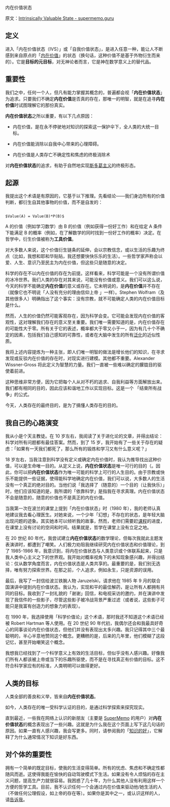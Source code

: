 内在价值状态

原文：[Intrinsically Valuable State - supermemo.guru](https://supermemo.guru/wiki/Intrinsically_Valuable_State)

## 定义

进入「内在价值状态（IVS）」或「自我价值状态」，是进入任意一种，能让人不断感到来自原点的「[内在价值](https://en.wikipedia.org/wiki/Intrinsic_value_(ethics))」的状态（换句话，这种价值不是基于外物衍生而来的）。它是**目标的元目标**，对无神论者而言，它是神在数学意义上的替代品。

## 重要性

我们之中，任何一个人，但凡有能力掌握其概念的，普遍都会视「**内在价值状态**」为追求。只要我们不确定**内在价值**是否真的存在，那唯一的明智，就是在追寻**内在价值**时试图理解它的那份真实。

**内在价值状态**之所以重要，有以下几点原因：

- 内在价值，是在永不停驶地对知识的探索这一保护伞下，全人类的大统一目标。

- 内在价值能消除以自我中心带来的心理障碍。

- 内在价值是人类存亡不确定性和焦虑的终极消除术

对**内在价值状态**的追求，有助于自然地实现[斯多葛主义](https://supermemo.guru/wiki/Stoicism)的终极形态。

## 起源

我提出这个术语是有原因的，它基于以下推理。先看结论——我们身边所有的价值判断，都衍生自其他事物的价值，而不是自发的：

```

$Value(A) = Value(B)*P(B)$

```

A 的价值（例如学习数学）由 B 的价值（例如获得一份好工作）和在给定 A 条件下能满足 B 的概率（例如，在了解数学的同时找到一份好工作的概率）决定。在哲学中，衍生价值被称为**工具价值**。

对大多数人来说，这个价值衍生链条的延伸，会以宗教信念，或以生活的乐趣为终点（比如，我想和耶和华贴贴，我还想要快快乐乐的生活）。一些哲学家声称会以爱、人生、意识乃至民主为内在价值，但这些只是随意的决定。

科学的存在不以内在价值的存在为前提。这样看来，科学可能是一个没有所谓价值的冰冷世界。我们人类的存在对其来说，可能没有价值或意义。我们可以这么说，今天的科学不能确定**内在价值**的意义或存在。它未明说的，是**内在价值**并不存在（就像它也不明说「人没有充分的理由信仰上帝 」一样）。Stephen Wolfram（及其他很多人）明确指出了这个事实：没有宗教，就不可能确定人类的内在价值目标是什么。

然而，人生的价值仍然可能客观存在，因为科学会变。它可能会发现内在价值的客观性，这对理解我们存在的意义至关重要。我们唯一需要知道的是，内在价值存在的可能性大于零。所有关于它的表述，概率都大于零又小于一，因为有几十个不确定的因素，包括我们自己感知的可靠性，或者在大脑中发生的所有[泛化](https://supermemo.guru/wiki/Generalization)的近似性质。

我将上述内容提炼为一种主张，即人们唯一明智的做法是增长他们的知识，在寻求发现或反驳内在价值的存在时，对现实进行建模。其他都不重要。Alexander Wissner-Gross 将此定义为智慧的力量。我们一直被一些难以确定的朦胧目的驱使着前进。

这种思维非常方便，因为它把每个人从对不朽的追求、自我利益等方面解放出来。我们都有相同的目的，因此应该和谐地工作以实现目标。这是一个 「结束所有战争」的公式。

今天，人类存在的最终目的，是为了搞懂人类存在的目的。

## 我自己的心路演变

我从小是个天主教徒。在 10 岁左右，我阅读了关于进化论的文章，并得出结论：科学对所有问题都有最佳答案。然而，到了 15 岁，我开始有了一些关于存在的疑虑：「如果有一天我们都死了，那么所有的锻炼和学习又有什么意义呢？」

18 岁左右，当我注意到科学没有定义或确定内在价值时，我认为推导找出这种价值，可以是生命唯一目的。从定义上说，**内在价值状态**是唯一可行的目的（。因此，你可以把**内在价值状态**作为唯一可能的科学上可行的人生目的。由于宗教或快乐不能提供一些证据，使得能科学地确定内在价值，我们可以说，大多数人的生活没有一个真正的绝对目的。当他们说「我选择了（随意的）一个目的（让我快乐）」时，他们应该知道的是，我所谓的「依靠科学」是指我在寻求真理。内在价值状态不会是随意的，随意的价值也不是真正的内在价值。

当我第一次在波兰的课堂上提到「内在价值状态」时（1980 年），我的老师认真地建议我去看心理医生。对她来说，一个少年「幻想」不存在的状态，是年轻大脑出现问题的迹象。其实她本可以倾听我的故事，然而，老师们需要赶[课程](https://supermemo.guru/wiki/Curriculum)的进度，在课堂上没有讨论的空间和时间。结果就是，哲学在课堂上没有立足之地。

在 20 世纪 80 年代，我尝试建立**内在价值状态**的数学理论，但每次我就此主题发表演讲时，都遭到了嘲笑。人们极力劝阻我继续研究内在价值状态和价值理论，到了 1985-1986 年，我意识到，将内在价值状态与人类意识或个体联系起来，只是我人类中心主义之下的世界观。我开始对概率视角下的未知现象感兴趣，并得出结论：仅从数学角度而言，内在价值状态是人类共享的。最重要的是，我们别无选择，唯有努力探索世界。在那之前，个人追求，例如永生，只是资源的误用。

最后，我写了一封信给波兰铁腕人物 Jaruzelski，请求他在 1985 年 9 月的联合国演讲中提到内在价值状态。我认为，实现和平的最佳解药，是让所有人都拥有共同的目标。我收到了一封礼貌的「谢谢」回信，和电视采访的邀约，并在演讲中发现了我信件的一些影子，尽管这些影子被冷战背景严重过滤（或者说，这些影子可能只是我富有创造力的想象力的表现）。

在 1990 年，我选择使用「科学价值论」这个术语，那时我还不知道这个术语已经被 Robert Hartman 等人使用。在 20 世纪 90 年代初，我偶尔还会和我最具好奇心的同事谈论内在价值状态，但他们并没有表现出太多兴趣。我只记得其中三个最聪明的，半心半意地赞同这个概念。更糟糕的是，后来的几年里，他们模糊了这段记忆，甚至开始嘲笑这个概念。

我想我已经找到了一个科学意义上有效的生活目标，但似乎没有人感兴趣。好像我们所有人都该被上帝或当下的乐趣所驱使，而不是在寻找真正有价值的目标。这不符合科学家应有的标准，人类明明可以做得更好。

## 人类的目标

人类全部的善良和义举，皆来自**内在价值状态**。

如今，人类存在的唯一受科学认证的目的，是通过科学探索来探究现实。

直到最近，一些我在网络上认识的新朋友（主要是 [SuperMemo](https://supermemo.guru/wiki/SuperMemo) 的用户）对**内在价值状态**的概念表现出了一些兴趣。这就是为什么我在这个页面上写下这几句话的原因。如果一直有人感兴趣，我会写更多。同时，请参阅我的「[知识的好](https://supermemo.guru/wiki/Goodness_of_knowledge)」，它解释了为什么通常情况下知识是好东西。

## 对个体的重要性

拥有一个简单的既定目标，使我的生活变得简单。所有的忧虑、焦虑和不确定性都随风而逝。这使得我能在愉快的自动驾驶模式下生活。如果没有令人烦恼的存在主义问题，提高生产力就很容易。我困惑了几十年，为什么其他人没有利用这样一个方便的哲学工具。目前，我不认识任何一个会通过内在价值来驱动他/她生活的人（不做任何公理假设，如上帝的存在等）。如果你是其中之一，或认识这样的人，请[告诉我](https://supermemo.guru/wiki/Let_me_know)。